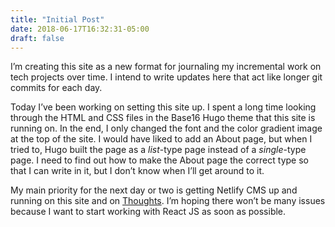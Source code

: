 ```yaml
---
title: "Initial Post"
date: 2018-06-17T16:32:31-05:00
draft: false
---
```


I’m creating this site as a new format for journaling my incremental work on tech projects over time. I intend to write updates here that act like longer git commits for each day.

Today I’ve been working on setting this site up. I spent a long time looking through the HTML and CSS files in the Base16 Hugo theme that this site is running on. In the end, I only changed the font and the color gradient image at the top of the site. I would have liked to add an About page, but when I tried to, Hugo built the page as a *list*-type page instead of a *single*-type page. I need to find out how to make the About page the correct type so that I can write in it, but I don’t know when I’ll get around to it. 

My main priority for the next day or two is getting Netlify CMS up and running on this site and on [Thoughts](https://thoughts.keanenguyen.com). I’m hoping there won’t be many issues because I want to start working with React JS as soon as possible.
